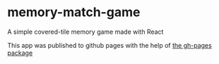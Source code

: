 # memory-match-game
A simple covered-tile memory game made with React
 
This app was published to github pages with the help of [the gh-pages package](https://www.npmjs.com/package/gh-pages)
